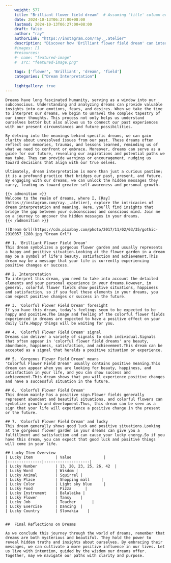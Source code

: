 ```yaml
---
    weight: 577
    title: "Brilliant flower field dream"  # Assuming 'title' column exists
    date: 2024-10-13T06:27:00+08:00
    lastmod: 2024-10-13T06:27:00+08:00
    draft: false
    author: "ray"
    authorLink: "https://instagram.com/ray._.atelier"
    description: "Discover how 'Brilliant flower field dream' can interpret your future and uncover its significant meanings in your life."
    #images: []
    #resources:
    #- name: "featured-image"
    #  src: "featured-image.png"
    
    tags: ['flower', 'Brilliant', 'dream', 'field']
    categories: ["Dream Interpretation"]
    
    lightgallery: true
---
```

    
    Dreams have long fascinated humanity, serving as a window into our subconscious. Understanding and analyzing dreams can provide valuable insights into our emotions, fears, and desires. When we take the time to interpret our dreams, we begin to unravel the complex tapestry of our inner thoughts. This process not only helps us understand ourselves better but also allows us to connect our past experiences with our present circumstances and future possibilities.
    
    By delving into the meanings behind specific dreams, we can gain clarity about unresolved issues from our past. These dreams often reflect our memories, traumas, and lessons learned, reminding us of what we need to confront or embrace. Moreover, dreams can serve as a guide for our future, revealing our aspirations and potential paths we may take. They can provide warnings or encouragement, nudging us toward decisions that align with our true selves.
    
    Ultimately, dream interpretation is more than just a curious pastime; it is a profound practice that bridges our past, present, and future. By engaging with our dreams, we can unlock the hidden messages they carry, leading us toward greater self-awareness and personal growth.
    
    {{< admonition >}}
    Welcome to the realm of dreams, where I, [Ray](https://instagram.com/ray._.atelier), explore the intricacies of dream interpretation and meaning. Here, you’ll find insights that bridge the gap between your subconscious and conscious mind. Join me on a journey to uncover the hidden messages in your dreams.
    {{< /admonition >}}
    
    ![Dream Grl](https://cdn.pixabay.com/photo/2017/11/02/03/35/gothic-2910057_1280.jpg "Dream Grl")
    
    ## 1. 'Brilliant Flower Field Dream'
    This dream symbolizes a gorgeous flower garden and usually represents a happy and positive situation.Looking at the flower garden in a dream may be a symbol of life's beauty, satisfaction and achievement.This dream may be a message that your life is currently experiencing positive changes or success.
    
    ## 2. Interpretation
    To interpret this dream, you need to take into account the detailed elements and your personal experience in your dreams.However, in general, colorful flower fields show positive situations, happiness and satisfaction, so if you feel these elements in your dreams, you can expect positive changes or success in the future.
    
    ## 3. 'Colorful Flower Field Dream' foresight
    If you have this dream, today's feelings seem to be expected to be happy and positive.The image and feeling of the colorful flower fields experienced in dreams are expected to have a positive effect on your daily life.Happy things will be waiting for you.
    
    ## 4. 'Colorful Flower Field Dream' signal
    Dreams can deliver a variety of signals to each individual.Signals that often appear in 'colorful flower field dreams' are beauty, abundance, happiness, satisfaction, and achievement.This dream can be accepted as a signal that heralds a positive situation or experience.
    
    ## 5. 'Gorgeous Flower Field Dream' means
    'Colorful Flower Field Dream' usually contains positive meaning.This dream can appear when you are looking for beauty, happiness, and satisfaction in your life, and you can show success and achievement.This dream shows that you will experience positive changes and have a successful situation in the future.
    
    ## 6. 'Colorful Flower Field Dream'
    This dream mainly has a positive sign.Flower fields generally represent abundant and beautiful situations, and colorful flowers can symbolize growth and development.Thus, this dream can be seen as a sign that your life will experience a positive change in the present or the future.
    
    ## 7. 'Colorful Flower Field Dream' and lucky
    This dream generally shows good luck and positive situations.Looking at the gorgeous flower garden in your dreams can give you a fulfillment and satisfaction and can cause your lucky energy.So if you have this dream, you can expect that good luck and positive things will come in your life.
    
    ## Lucky Item Overview
    | Lucky Item          | Value              |
    |---------------|--------------------|
    | Lucky Number        | 13, 20, 23, 25, 26, 42  |
    | Lucky Word          | Wisdom |
    | Lucky Animal        | Squirrel |
    | Lucky Place         | Shopping mall     |
    | Lucky Color         | Light sky blue     |
    | Lucky Food          | Pizza      |
    | Lucky Instrument    | Balalaika |
    | Lucky Flower        | Tansy    |
    | Lucky Job           | Teacher       |
    | Lucky Exercise      | Dancing  |
    | Lucky Country       | Slovakia    |
    
    
    ##  Final Reflections on Dreams
    
    As we conclude this journey through the world of dreams, remember that dreams are both mysterious and beautiful. They hold the power to reveal hidden truths and insights about ourselves. By embracing their messages, we can cultivate a more positive influence in our lives. Let us live with intention, guided by the wisdom our dreams offer. Together, may we navigate our paths with clarity and purpose.
    